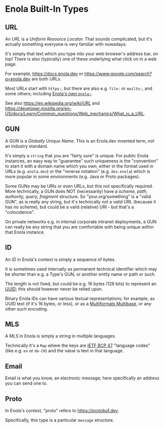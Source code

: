 <!--
    SPDX-License-Identifier: Apache-2.0

    Copyright 2023-2024 The Enola <https://enola.dev> Authors

    Licensed under the Apache License, Version 2.0 (the "License");
    you may not use this file except in compliance with the License.
    You may obtain a copy of the License at

        https://www.apache.org/licenses/LICENSE-2.0

    Unless required by applicable law or agreed to in writing, software
    distributed under the License is distributed on an "AS IS" BASIS,
    WITHOUT WARRANTIES OR CONDITIONS OF ANY KIND, either express or implied.
    See the License for the specific language governing permissions and
    limitations under the License.
-->

# Enola Built-In Types

<!-- ExecMD: enola.types.yaml type metadata should be inserted into a doc gen. from this one! -->

## URL

An _URL_ is a _Uniform Resource Locator._ That sounds complicated,
but it's actually something everyone is very familiar with nowadays:

It's simply that text which you type into your web browser's address bar, on top!
There is also (typically) one of these underlying what click on in a web page.

For example, https://docs.enola.dev or https://www.google.com/search?q=enola.dev are both URLs.

Most URLs start with `https:`, but there are also e.g. `file:` or `mailto:`, and some others; including [Enola's own `enola:`](https://docs.enola.dev/concepts/uri/).

See also https://en.wikipedia.org/wiki/URL and https://developer.mozilla.org/en-US/docs/Learn/Common_questions/Web_mechanics/What_is_a_URL.

## GUN

A _GUN_ is a _Globally Unique Name._ This is an Enola.dev invented term, not an industry standard.

It's simply a `string` that you are "fairly sure" is unique. For public Enola instances, an easy way to "guarantee" such uniqueness is the "convention" to start it with a domain name which you own, either in the format used in URLs (e.g. `enola.dev`) or the "reverse notation" (e.g. `dev.enola`) which is more popular in some environments (e.g. Java or Proto packages).

Some GUNs may be URIs or even URLs, but this not specifically required. More technically, a GUN does NOT (necessarily) have a _scheme, path, authority, query, fragment_ structure. So "your.org/something" is a "valid GUN", as is really any string, but it's technically not a valid URL (because it has no scheme), but could be a valid (relative) URI - but that's a "coincidence".

On private networks e.g. in internal corporate intranet deployments, a GUN can really be any string that you are comfortable with being unique within that Enola instance.

## ID

An _ID_ in Enola's context is simply a sequence of bytes.

It is sometimes used internally as permanent technical identifier which may be shorter than e.g. a Type's GUN, or another entity name or path or such.

The length is not fixed, but could be e.g. 16 bytes (128 bits) to represent an [UUID](https://en.wikipedia.org/wiki/Universally_unique_identifier); this should however never be relied upon.

Binary Enola IDs can have various textual representations; for example, as UUID text (if it's 16 bytes, or less), or as a [Multiformats Multibase](https://multiformats.io), or any other such encoding.

## MLS

A _MLS_ in Enola is simply a string in multiple languages.

Technically it's a `Map` where the keys are [IETF BCP 47](https://www.rfc-editor.org/info/bcp47) "language codes" (like e.g. `en` or `de-CH`) and the value is text in that language.

<!-- Consider using MIME "multipart/multilingual" https://www.rfc-editor.org/rfc/rfc8255.html -->

## Email

Email is what you know, an electronic message; here specifically an address you can send one to.

## Proto

In Enola's context, "proto" refers to https://protobuf.dev.

Specifically, this type is a particular `message` structure.

